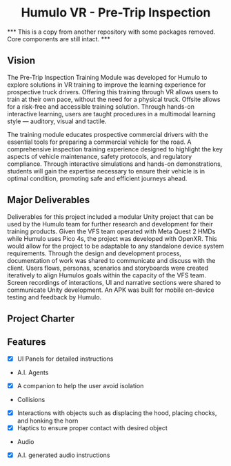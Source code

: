 <h1 align="center"> Humulo VR - Pre-Trip Inspection </h1>

*** This is a copy from another repository with some packages removed. Core components are still intact. ***

## Vision
The Pre-Trip Inspection Training Module was developed for Humulo to explore solutions in VR training to improve the learning experience for prospective truck drivers. Offering this training through VR allows users to train at their own pace, without the need for a physical truck. Offsite allows for a risk-free and accessible training solution. Through hands-on interactive learning, users are taught procedures in a multimodal learning style — auditory, visual and tactile.  

The training module educates prospective commercial drivers with the essential tools for preparing a commercial vehicle for the road. A comprehensive inspection training experience designed to highlight the key aspects of vehicle maintenance, safety protocols, and regulatory compliance. Through interactive simulations and hands-on demonstrations, students will gain the expertise necessary to ensure their vehicle is in optimal condition, promoting safe and efficient journeys ahead.

## Major Deliverables
Deliverables for this project included a modular Unity project that can be used by the Humulo team for further research and development for their training products. Given the VFS team operated with Meta Quest 2 HMDs while Humulo uses Pico 4s, the project was developed with OpenXR. This would allow for the project to be adaptable to any standalone device system requirements. Through the design and development process, documentation of work was shared to communicate and discuss with the client. Users flows, personas, scenarios and storyboards were created iteratively to align Humulos goals within the capacity of the VFS team. Screen recordings of interactions, UI and narrative sections were shared to communicate Unity development. An APK was built for mobile on-device testing and feedback by Humulo. 

## Project Charter


## Features
- [x] UI Panels for detailed instructions

* A.I. Agents
- [x] A companion to help the user avoid isolation

* Collisions
- [x] Interactions with objects such as displacing the hood, placing chocks, and honking the horn
- [x] Haptics to ensure proper contact with desired object

* Audio
- [x] A.I. generated audio instructions
